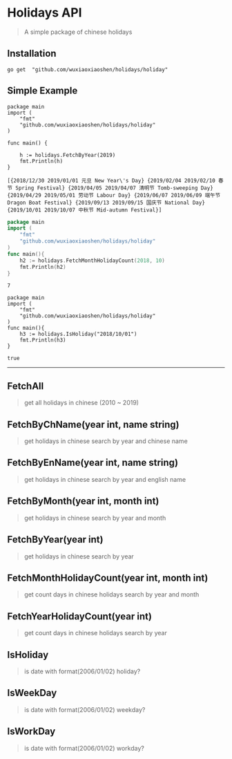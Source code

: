 # Holidays API

> A simple package of chinese holidays


## Installation

```
go get 	"github.com/wuxiaoxiaoshen/holidays/holiday"
```

## Simple Example

```
package main
import (
	"fmt"
	"github.com/wuxiaoxiaoshen/holidays/holiday"
)

func main() {

	h := holidays.FetchByYear(2019)
	fmt.Println(h)
}
```
```
[{2018/12/30 2019/01/01 元旦 New Year\'s Day} {2019/02/04 2019/02/10 春节 Spring Festival} {2019/04/05 2019/04/07 清明节 Tomb-sweeping Day} {2019/04/29 2019/05/01 劳动节 Labour Day} {2019/06/07 2019/06/09 端午节 Dragon Boat Festival} {2019/09/13 2019/09/15 国庆节 National Day} {2019/10/01 2019/10/07 中秋节 Mid-autumn Festival}]
```

```go
package main
import (
	"fmt"
	"github.com/wuxiaoxiaoshen/holidays/holiday"
)
func main(){
	h2 := holidays.FetchMonthHolidayCount(2018, 10)
	fmt.Println(h2)
}
```
```
7
```

```
package main
import (
	"fmt"
	"github.com/wuxiaoxiaoshen/holidays/holiday"
)
func main(){
	h3 := holidays.IsHoliday("2018/10/01")
	fmt.Println(h3)
}
```

```
true
```
---

## FetchAll

> get all holidays in chinese (2010 ~ 2019)

## FetchByChName(year int, name string)

> get holidays in chinese search by year and chinese name

## FetchByEnName(year int, name string)

> get holidays in chinese search by year and english name

## FetchByMonth(year int, month int)

> get holidays in chinese search by year and month

## FetchByYear(year int)

> get holidays in chinese search by year

## FetchMonthHolidayCount(year int, month int)

> get count days in chinese holidays search by year and month

## FetchYearHolidayCount(year int)

> get count days in chinese holidays search by year

## IsHoliday

> is date  with format(2006/01/02) holiday?

## IsWeekDay

> is date with format(2006/01/02) weekday?

## IsWorkDay

> is date with format(2006/01/02) workday?


